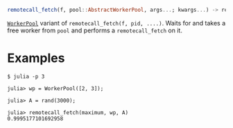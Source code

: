 ```julia
remotecall_fetch(f, pool::AbstractWorkerPool, args...; kwargs...) -> result
```

[`WorkerPool`](@ref) variant of `remotecall_fetch(f, pid, ....)`. Waits for and takes a free worker from `pool` and performs a `remotecall_fetch` on it.

# Examples

```julia-repl
$ julia -p 3

julia> wp = WorkerPool([2, 3]);

julia> A = rand(3000);

julia> remotecall_fetch(maximum, wp, A)
0.9995177101692958
```
